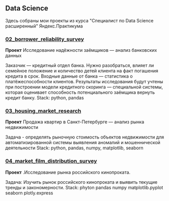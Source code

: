 ## Data Science
Здесь собраны мои проекты из курса "Специалист по Data Science расширенный" Яндекс.Практикума

### [02_borrower_reliability_survey](https://github.com/backbor/yandex_praktikum_data_science_projects/tree/main/02_borrower_reliability_survey)
**Проект** Исследование надёжности заёмщиков — анализ банковских данных

Заказчик — кредитный отдел банка. Нужно разобраться, влияет ли семейное положение и количество детей клиента на факт погашения кредита в срок. Входные данные от банка — статистика о платёжеспособности клиентов.
Результаты исследования будут учтены при построении модели кредитного скоринга — специальной системы, которая оценивает способность потенциального заёмщика вернуть кредит банку.
Stack: python, pandas
### [03_housing_market_research](https://github.com/backbor/yandex_praktikum_data_science_projects/tree/main/03_housing_market_research)
**Проект** Продажа квартир в Санкт-Петербурге — анализ рынка недвижимости

Задача -  определять рыночную стоимость объектов недвижимости для автоматизированной системы выявления аномалий и мошеннической деятельности
Stack: python, pandas, numpy, matplotlib, seaborn 

### [04_market_film_distribution_survey](https://github.com/backbor/yandex_praktikum_data_science_projects/tree/main/04_market_film_distribution_survey)
**Проект** .Исследование  рынка российского кинопроката.

Задача: Изучить рынок российского кинопроката и выявить текущие тренды и закономерности.
Stack: phyton pandas numpy  matplotlib.pyplot seaborn  plotly.express
